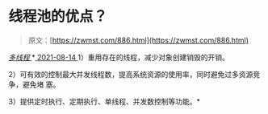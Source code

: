 <!--yml
category: 未分类
date: 0001-01-01 00:00:00
--->

# 线程池的优点？

> 原文：[https://zwmst.com/886.html](https://zwmst.com/886.html)

   [ *多线程* ](https://zwmst.com/%e5%a4%9a%e7%ba%bf%e7%a8%8b)*[ <time datetime="2021-08-14T09:31:25+08:00"> 2021-08-14 </time> ](https://zwmst.com/886.html)  1）重用存在的线程，减少对象创建销毁的开销。

2）可有效的控制最大并发线程数，提高系统资源的使用率，同时避免过多资源竞争，避免堵 塞。

3）提供定时执行、定期执行、单线程、并发数控制等功能。*